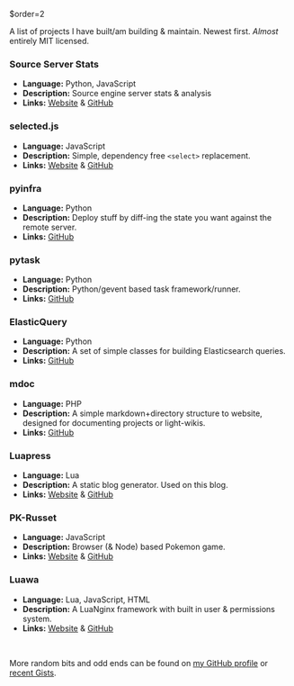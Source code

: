 $order=2

A list of projects I have built/am building & maintain. Newest first. _Almost_ entirely MIT licensed.


### Source Server Stats

+ **Language:** Python, JavaScript
+ **Description:** Source engine server stats & analysis
+ **Links:** [Website](http://sourceserverstats.com) & [GitHub](https://github.com/Fizzadar/SourceServerStats)


### selected.js

+ **Language:** JavaScript
+ **Description:** Simple, dependency free `<select>` replacement.
+ **Links:** [Website](http://fizzadar.com/selected.js) & [GitHub](https://github.com/Fizzadar/selected.js)


### pyinfra

+ **Language:** Python
+ **Description:** Deploy stuff by diff-ing the state you want against the remote server.
+ **Links:** [GitHub](https://github.com/Fizzadar/pyinfra)


### pytask

+ **Language:** Python
+ **Description:** Python/gevent based task framework/runner.
+ **Links:** [GitHub](https://github.com/Oxygem/pytask)


### ElasticQuery

+ **Language:** Python
+ **Description:** A set of simple classes for building Elasticsearch queries.
+ **Links:** [GitHub](https://github.com/Fizzadar/ElasticQuery)


### mdoc

+ **Language:** PHP
+ **Description:** A simple markdown+directory structure to website, designed for documenting projects or light-wikis.
+ **Links:** [GitHub](https://github.com/Oxygem/mdoc)


### Luapress

+ **Language:** Lua
+ **Description:** A static blog generator. Used on this blog.
+ **Links:** [Website](http://fizzadar.com/luapress) & [GitHub](https://github.com/Fizzadar/Luapress)


### PK-Russet

+ **Language:** JavaScript
+ **Description:** Browser (& Node) based Pokemon game.
+ **Links:** [Website](http://pkrusset.com) & [GitHub](https://github.com/Fizzadar/PK-Russet)


### Luawa

+ **Language:** Lua, JavaScript, HTML
+ **Description:** A LuaNginx framework with built in user & permissions system.
+ **Links:** [Website](http://luawa.com) & [GitHub](https://github.com/Fizzadar/Luawa)

<br />

More random bits and odd ends can be found on [my GitHub profile](https://github.com/Fizzadar) or [recent Gists](https://gist.github.com/Fizzadar).
